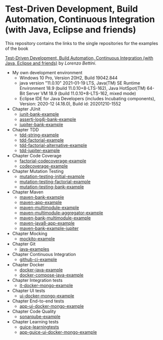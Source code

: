 # Test-Driven Development, Build Automation, Continuous Integration (with Java, Eclipse and friends)

This repository contains the links to the single repositories for the examples of the book

[Test-Driven Development, Build Automation, Continuous Integration (with Java, Eclipse and friends)](https://leanpub.com/tdd-buildautomation-ci)
by _Lorenzo Bettini_.

- My own development environment
	- Windows 10 Pro, Version 20H2, Build 19042.844
	- java version "11.0.10" 2021-01-19 LTS, Java(TM) SE Runtime Environment 18.9 (build 11.0.10+8-LTS-162), Java HotSpot(TM) 64-Bit Server VM 18.9 (build 11.0.10+8-LTS-162, mixed mode)
	- Eclipse IDE for Java Developers (includes Incubating components), Version: 2020-12 (4.18.0), Build id: 20201210-1552
- Chapter JUnit
  - [junit-bank-example](https://github.com/Advanced-Programming-Techniques/junit-bank-example)
  - [assertj-log4j-bank-example](https://github.com/Advanced-Programming-Techniques/assertj-log4j-bank-example)
  - [jupiter-bank-example](https://github.com/Advanced-Programming-Techniques/jupiter-bank-example)
- Chapter TDD
  - [tdd-string-example](https://github.com/Advanced-Programming-Techniques/tdd-string-example)
  - [tdd-factorial-example](https://github.com/Advanced-Programming-Techniques/tdd-factorial-example)
  - [tdd-factorial-alternative-example](https://github.com/Advanced-Programming-Techniques/tdd-factorial-alternative-example)
  - [tdd-jupiter-example](https://github.com/Advanced-Programming-Techniques/tdd-jupiter-example)
- Chapter Code Coverage
  - [factorial-codecoverage-example](https://github.com/Advanced-Programming-Techniques/factorial-codecoverage-example)
  - [codecoverage-example](https://github.com/Advanced-Programming-Techniques/codecoverage-example)
- Chapter Mutation Testing
  - [mutation-testing-initial-example](https://github.com/Advanced-Programming-Techniques/mutation-testing-initial-example)
  - [mutation-testing-factorial-example](https://github.com/Advanced-Programming-Techniques/mutation-testing-factorial-example)
  - [mutation-testing-bank-example](https://github.com/Advanced-Programming-Techniques/mutation-testing-bank-example)
- Chapter Maven
  - [maven-bank-example](https://github.com/Advanced-Programming-Techniques/maven-bank-example)
  - [maven-app-example](https://github.com/Advanced-Programming-Techniques/maven-app-example)
  - [maven-multimodule-example](https://github.com/Advanced-Programming-Techniques/maven-multimodule-example)
  - [maven-multimodule-aggregator-example](https://github.com/Advanced-Programming-Techniques/maven-multimodule-aggregator-example)
  - [maven-bank-multimodule-example](https://github.com/Advanced-Programming-Techniques/maven-bank-multimodule-example)
  - [maven-java8-app-example](https://github.com/Advanced-Programming-Techniques/maven-java8-app-example)
  - [maven-bank-example-jupiter](https://github.com/Advanced-Programming-Techniques/maven-bank-example-jupiter)
- Chapter Mocking
  - [mockito-example](https://github.com/Advanced-Programming-Techniques/mockito-example)
- Chapter Git
  - [java-examples](https://github.com/Advanced-Programming-Techniques/java-examples)
- Chapter Continuous Integration
  - [github-ci-example](https://github.com/Advanced-Programming-Techniques/github-ci-example)
- Chapter Docker
  - [docker-java-example](https://github.com/Advanced-Programming-Techniques/docker-java-example)
  - [docker-compose-java-example](https://github.com/Advanced-Programming-Techniques/docker-compose-java-example)
- Chapter Integration tests
  - [it-docker-mongo-example](https://github.com/Advanced-Programming-Techniques/it-docker-mongo-example)
- Chapter UI tests
  - [ui-docker-mongo-example](https://github.com/Advanced-Programming-Techniques/ui-docker-mongo-example)
- Chapter End-to-end tests
  - [app-ui-docker-mongo-example](https://github.com/Advanced-Programming-Techniques/app-ui-docker-mongo-example)
- Chapter Code Quality
  - [sonarqube-example](https://github.com/Advanced-Programming-Techniques/sonarqube-example)
- Chapter Learning tests
  - [guice-learningtests](https://github.com/Advanced-Programming-Techniques/guice-learningtests)
  - [app-guice-ui-docker-mongo-example](https://github.com/Advanced-Programming-Techniques/app-guice-ui-docker-mongo-example)

